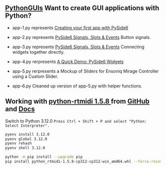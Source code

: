 ## [PythonGUIs](https://www.pythonguis.com) Want to create GUI applications with Python? 
* app-1.py represents [Creating your first app with PySide6](https://www.pythonguis.com/tutorials/pyside6-creating-your-first-window/)
* app-2.py represents [PySide6 Signals, Slots & Events](https://www.pythonguis.com/tutorials/pyside6-signals-slots-events/) Button signals.

* app-3.py represents [PySide6 Signals, Slots & Events](https://www.pythonguis.com/tutorials/pyside6-signals-slots-events/) Connecting widgets together directly.

* app-4.py rerpresents [A Quick Demo: PySide6 Widgets](https://www.pythonguis.com/tutorials/pyside6-widgets/)

* app-5.py rerpresents a Mockup of Sliders for Ensoniq Mirage Controller using a Custom Slider.

* app-6.py Cleaned up version of app-5.py with helper functions.


## Working with [python-rtmidi 1.5.8 ](https://pypi.org/project/python-rtmidi/) from [GitHub](https://github.com/SpotlightKid/python-rtmidi/tree/master) and [Docs](https://spotlightkid.github.io/python-rtmidi/)

Switch to Python 3.12.0 `Press Ctrl + Shift + P and select "Python: Select Interpreter".`

```bash
pyenv install 3.12.0
pyenv global 3.12.0
pyenv rehash
pyenv shell 3.12.0

python -m pip install --upgrade pip
pip install python_rtmidi-1.5.8-cp312-cp312-win_amd64.whl --force-reinstall
```